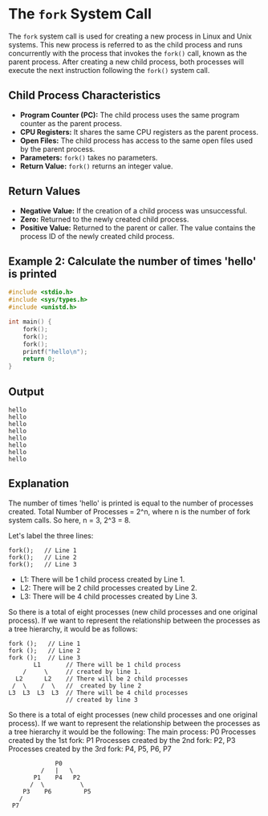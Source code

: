 # The `fork` System Call

The `fork` system call is used for creating a new process in Linux and Unix systems. This new process is referred to as the child process and runs concurrently with the process that invokes the `fork()` call, known as the parent process. After creating a new child process, both processes will execute the next instruction following the `fork()` system call.

## Child Process Characteristics

- **Program Counter (PC):** The child process uses the same program counter as the parent process.
- **CPU Registers:** It shares the same CPU registers as the parent process.
- **Open Files:** The child process has access to the same open files used by the parent process.
- **Parameters:** `fork()` takes no parameters.
- **Return Value:** `fork()` returns an integer value.

## Return Values

- **Negative Value:** If the creation of a child process was unsuccessful.
- **Zero:** Returned to the newly created child process.
- **Positive Value:** Returned to the parent or caller. The value contains the process ID of the newly created child process.

## Example 2: Calculate the number of times 'hello' is printed

```c
#include <stdio.h>
#include <sys/types.h>
#include <unistd.h>

int main() {
    fork();
    fork();
    fork();
    printf("hello\n");
    return 0;
}
```
## Output

```
hello
hello
hello
hello
hello
hello
hello
hello
```

## Explanation
The number of times 'hello' is printed is equal to the number of processes created. Total Number of Processes = 2^n, where n is the number of fork system calls. So here, n = 3, 2^3 = 8. 

Let's label the three lines:
```
fork();   // Line 1
fork();   // Line 2
fork();   // Line 3
```

- L1: There will be 1 child process created by Line 1.
- L2: There will be 2 child processes created by Line 2.
- L3: There will be 4 child processes created by Line 3.
  
So there is a total of eight processes (new child processes and one original process). If we want to represent the relationship between the processes as a tree hierarchy,
it would be as follows:
```
fork ();   // Line 1
fork ();   // Line 2
fork ();   // Line 3
       L1       // There will be 1 child process 
    /     \     // created by line 1.
  L2      L2    // There will be 2 child processes
 /  \    /  \   //  created by line 2
L3  L3  L3  L3  // There will be 4 child processes 
                // created by line 3
```
So there is a total of eight processes (new child processes and one original process). If we want to represent the relationship between the processes as a tree hierarchy it would be the following: The main process: P0 Processes created by the 1st fork: P1 Processes created by the 2nd fork: P2, P3 Processes created by the 3rd fork: P4, P5, P6, P7

```
             P0
         /   |   \
       P1    P4   P2
      /  \          \
    P3    P6         P5
   /
 P7
```


